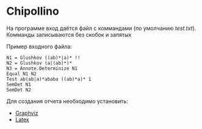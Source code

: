 # Chipollino
На программе вход даётся файл с коммандами (по умолчанию *test.txt*). Комманды записываются без скобок и запятых

Пример входного файла:
```
N1 = Glushkov ((ab)*|a)* !!
N2 = Glushkov (a|(ab)*)*
N3 = Annote.Determinize N1
Equal N1 N2
Test ab(ab|a)*ababa ((ab)*a)* 1
SemDet N1
SemDet N2
```

Для создания отчета необходимо установить:
* [Graphviz](https://graphviz.org/download/)
* [Latex](https://www.latex-project.org/get/)
